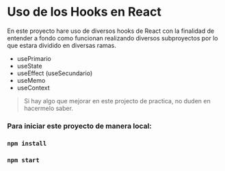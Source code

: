 # Uso de los Hooks en React

En este proyecto hare uso de diversos hooks de React con la finalidad
de entender a fondo como funcionan realizando diversos subproyectos por
lo que estara dividido en diversas ramas.

- usePrimario
- useState
- useEffect (useSecundario)
- useMemo
- useContext

> Si hay algo que mejorar en este projecto de practica,
> no duden en hacermelo saber.

### Para iniciar este proyecto de manera local:

### `npm install`

### `npm start`
